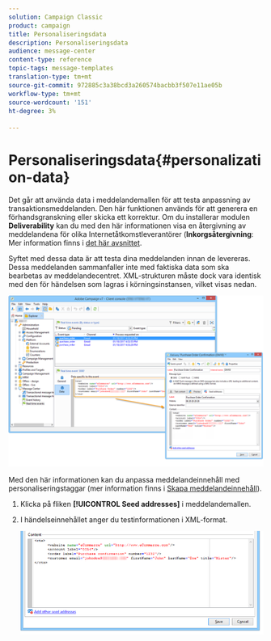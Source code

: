 ```yaml
---
solution: Campaign Classic
product: campaign
title: Personaliseringsdata
description: Personaliseringsdata
audience: message-center
content-type: reference
topic-tags: message-templates
translation-type: tm+mt
source-git-commit: 972885c3a38bcd3a260574bacbb3f507e11ae05b
workflow-type: tm+mt
source-wordcount: '151'
ht-degree: 3%

---
```



# Personaliseringsdata{#personalization-data}

Det går att använda data i meddelandemallen för att testa anpassning av transaktionsmeddelanden. Den här funktionen används för att generera en förhandsgranskning eller skicka ett korrektur. Om du installerar modulen **Deliverability** kan du med den här informationen visa en återgivning av meddelandena för olika Internetåtkomstleverantörer (**Inkorgsåtergivning**: Mer information finns i [det här avsnittet](../../delivery/using/inbox-rendering.md).

Syftet med dessa data är att testa dina meddelanden innan de levereras. Dessa meddelanden sammanfaller inte med faktiska data som ska bearbetas av meddelandecentret. XML-strukturen måste dock vara identisk med den för händelsen som lagras i körningsinstansen, vilket visas nedan.

![](assets/messagecenter_create_custo_006.png)

Med den här informationen kan du anpassa meddelandeinnehåll med personaliseringstaggar (mer information finns i [Skapa meddelandeinnehåll](../../message-center/using/creating-message-content.md)).

1. Klicka på fliken **[!UICONTROL Seed addresses]** i meddelandemallen.
1. I händelseinnehållet anger du testinformationen i XML-format.

   ![](assets/messagecenter_create_custo_001.png)
